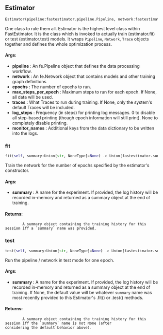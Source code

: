 ## Estimator
```python
Estimator(pipeline:fastestimator.pipeline.Pipeline, network:fastestimator.network.BaseNetwork, epochs:int, max_steps_per_epoch:Union[int, NoneType]=None, traces:Union[NoneType, fastestimator.trace.trace.Trace, Iterable[fastestimator.trace.trace.Trace]]=None, log_steps:Union[int, NoneType]=100, monitor_names:Union[NoneType, str, Iterable[str]]=None)
```
One class to rule them all.    Estimator is the highest level class within FastEstimator. It is the class which is invoked to actually train    (estimator.fit) or test (estimator.test) models. It wraps `Pipeline`, `Network`, `Trace` objects together and    defines the whole optimization process.

#### Args:

* **pipeline** :  An fe.Pipeline object that defines the data processing workflow.
* **network** :  An fe.Network object that contains models and other training graph definitions.
* **epochs** :  The number of epochs to run.
* **max_steps_per_epoch** :  Maximum steps to run for each epoch. If None, all data will be used.
* **traces** :  What Traces to run during training. If None, only the system's default Traces will be included.
* **log_steps** :  Frequency (in steps) for printing log messages. 0 to disable all step-based printing (though epoch            information will still print). None to completely disable printing.
* **monitor_names** :  Additional keys from the data dictionary to be written into the logs.    

### fit
```python
fit(self, summary:Union[str, NoneType]=None) -> Union[fastestimator.summary.summary.Summary, NoneType]
```
Train the network for the number of epochs specified by the estimator's constructor.

#### Args:

* **summary** :  A name for the experiment. If provided, the log history will be recorded in-memory and returned as                a summary object at the end of training.

#### Returns:
            A summary object containing the training history for this session iff a `summary` name was provided.        

### test
```python
test(self, summary:Union[str, NoneType]=None) -> Union[fastestimator.summary.summary.Summary, NoneType]
```
Run the pipeline / network in test mode for one epoch.

#### Args:

* **summary** :  A name for the experiment. If provided, the log history will be recorded in-memory and returned as                a summary object at the end of training. If None, the default value will be whatever `summary` name was                most recently provided to this Estimator's .fit() or .test() methods.

#### Returns:
            A summary object containing the training history for this session iff the `summary` name is not None (after            considering the default behavior above).        